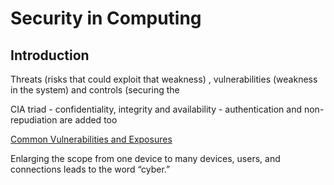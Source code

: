 # Security in Computing 

## Introduction

Threats (risks that could exploit that weakness) , vulnerabilities (weakness in the system) and controls (securing the 

CIA triad - confidentiality, integrity and availability - authentication and non-repudiation are added too


[Common Vulnerabilities and Exposures](https://www.cve.org)


Enlarging the scope from one device to many devices, users, and connections leads to the word “cyber.”


